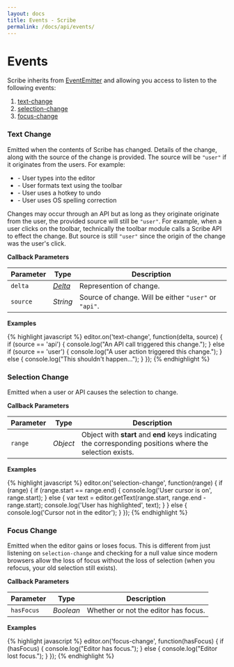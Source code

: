 ```yaml
---
layout: docs
title: Events - Scribe
permalink: /docs/api/events/
---
```


# Events

Scribe inherits from [EventEmitter](https://github.com/asyncly/EventEmitter2) and allowing you access to listen to the following events:

1. [text-change](#text-change)
1. [selection-change](#selection-change)
1. [focus-change](#focus-change)

### Text Change

Emitted when the contents of Scribe has changed. Details of the change, along with the source of the change is provided. The source will be `"user"` if it originates from the users. For example:

- \- User types into the editor
- \- User formats text using the toolbar
- \- User uses a hotkey to undo
- \- User uses OS spelling correction

Changes may occur through an API but as long as they originate originate from the user, the provided source will still be `"user"`. For example, when a user clicks on the toolbar, technically the toolbar module calls a Scribe API to effect the change. But source is still `"user"` since the origin of the change was the user's click.

**Callback Parameters**

| Parameter | Type                         | Description
|-----------|------------------------------|------------
| `delta`   | [_Delta_](/docs/api/deltas/) | Represention of change.
| `source`  | _String_                     | Source of change. Will be either `"user"` or `"api"`.

**Examples**

{% highlight javascript %}
editor.on('text-change', function(delta, source) {
  if (source == 'api') {
    console.log("An API call triggered this change.");
  } else if (source == 'user') {
    console.log("A user action triggered this change.");
  } else {
    console.log("This shouldn't happen...");
  }
});
{% endhighlight %}

### Selection Change

Emitted when a user or API causes the selection to change.

**Callback Parameters**

| Parameter | Type     | Description
|-----------|----------|------------
| `range`   | _Object_ | Object with **start** and **end** keys indicating the corresponding positions where the selection exists.

**Examples**

{% highlight javascript %}
editor.on('selection-change', function(range) {
  if (range) {
    if (range.start == range.end) {
      console.log('User cursor is on', range.start);
    } else {
      var text = editor.getText(range.start, range.end - range.start);
      console.log('User has highlighted', text);
    }
  } else {
    console.log('Cursor not in the editor');
  }
});
{% endhighlight %}

### Focus Change

Emitted when the editor gains or loses focus. This is different from just listening on `selection-change` and checking for a null value since modern browsers allow the loss of focus without the loss of selection (when you refocus, your old selection still exists).

**Callback Parameters**

| Parameter  | Type      | Description
|------------|-----------|------------
| `hasFocus` | _Boolean_ | Whether or not the editor has focus.

**Examples**

{% highlight javascript %}
editor.on('focus-change', function(hasFocus) {
  if (hasFocus) {
    console.log("Editor has focus.");
  } else {
    console.log("Editor lost focus.");
  }
});
{% endhighlight %}
